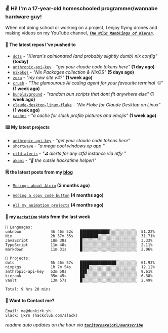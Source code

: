 ### ✌️ Hi! I'm a 17-year-old homeschooled programmer/wannabe hardware guy!

When not doing school or working on a project, I enjoy flying drones and making videos on my YouTube channel, [**_`The Wild Ramblings of Kieran`_**](https://youtube.com/@kieran.rambles).

#### 👷 The latest repos I've pushed to

- [`dots`](https://github.com/taciturnaxolotl/dots) - _"Kieran's opinionated (and probably slightly dumb) nix config"_ **(today)**
- [`anthropic-api-key`](https://github.com/taciturnaxolotl/anthropic-api-key) - _"get your claude code tokens here"_ **(1 day ago)**
- [`nixpkgs`](https://github.com/NixOS/nixpkgs) - _"Nix Packages collection & NixOS"_ **(5 days ago)**
- [`zera`](https://github.com/taciturnaxolotl/zera) - _"my new site v4?"_ **(1 week ago)**
- [`crush`](https://github.com/charmbracelet/crush) - _"The glamourous AI coding agent for your favourite terminal 💘"_ **(1 week ago)**
- [`bunplayground`](https://github.com/taciturnaxolotl/bunplayground) - _"random bun scripts that dont fit anywhere else"_ **(1 week ago)**
- [`claude-desktop-linux-flake`](https://github.com/k3d3/claude-desktop-linux-flake) - _"Nix Flake for Claude Desktop on Linux"_ **(1 week ago)**
- [`cachet`](https://github.com/taciturnaxolotl/cachet) - _"a cache for slack profile pictures and emojis"_ **(1 week ago)**

#### ⌨️ My latest projects

- [`anthropic-api-key`](https://github.com/taciturnaxolotl/anthropic-api-key) - _"get your claude code tokens here"_
- [`shortwave`](https://github.com/taciturnaxolotl/shortwave) - _"a mega cool windows xp app "_
- [`ctfd-alerts`](https://github.com/taciturnaxolotl/ctfd-alerts) - _"⛳ alerts for any ctfd instance via ntfy "_
- [`akami`](https://github.com/taciturnaxolotl/akami) - _"🌷 the cutsie hackatime helper!"_

#### 🗒️ the latest posts from my [blog](https://dunkirk.sh)

- [`Musings about Atuin`](https://dunkirk.sh/blog/atuin/) **(3 months ago)**

- [`Adding a copy code button`](https://dunkirk.sh/blog/adding-a-copy-button/) **(4 months ago)**

- [`All my animation projects`](https://dunkirk.sh/blog/my-animations/) **(4 months ago)**



#### 📡 my [_`hackatime`_](https://waka.hackclub.com) stats from the last week

```text
💾 Languages:
unknown             4h 46m 52s   █████████████░░░░░░░░░░░░  51.22%
Nix                 2h 57m 35s   ████████░░░░░░░░░░░░░░░░░  31.71%
JavaScript          18m 38s      █░░░░░░░░░░░░░░░░░░░░░░░░  3.33%
TypeScript          11m 48s      █░░░░░░░░░░░░░░░░░░░░░░░░  2.11%
markdown            11m 31s      █░░░░░░░░░░░░░░░░░░░░░░░░  2.06%

💼 Projects:
dots                5h 46m 57s   ████████████████░░░░░░░░░  61.93%
nixpkgs             1h 7m 54s    ████░░░░░░░░░░░░░░░░░░░░░  12.12%
anthropic-api-key   53m 50s      ███░░░░░░░░░░░░░░░░░░░░░░  9.61%
kierank             35m 45s      ██░░░░░░░░░░░░░░░░░░░░░░░  6.38%
vault               13m 57s      █░░░░░░░░░░░░░░░░░░░░░░░░  2.49%

Total: 9 hrs 20 mins
```

#### 📮 Want to Contact me?

```text
Email: me@dunkirk.sh
Slack: @krn (hackclub.com/slack)
```

_readme auto updates on the hour via [**`taciturnaxolotl/markscribe`**](https://github.com/taciturnaxolotl/markscribe)_
